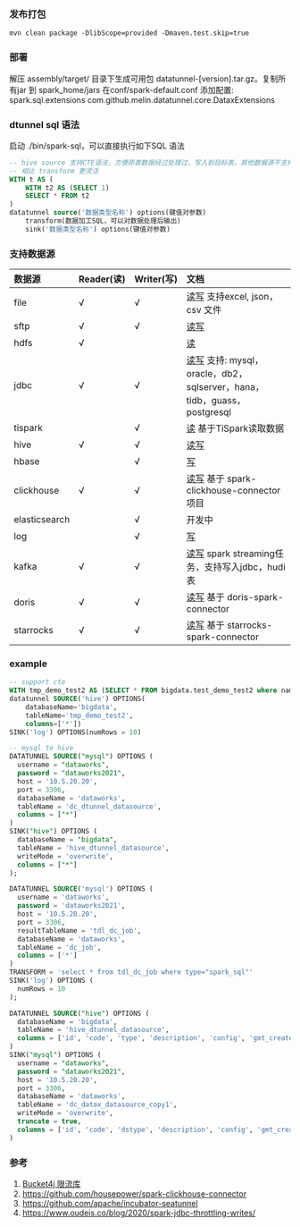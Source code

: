 ### 发布打包
```
mvn clean package -DlibScope=provided -Dmaven.test.skip=true
```

### 部署

解压 assembly/target/ 目录下生成可用包 datatunnel-[version].tar.gz。复制所有jar 到 spark_home/jars 
在conf/spark-default.conf 添加配置: spark.sql.extensions com.github.melin.datatunnel.core.DataxExtensions

### dtunnel sql 语法

启动 ./bin/spark-sql，可以直接执行如下SQL 语法

```sql
-- hive source 支持CTE语法，方便原表数据经过处理过，写入到目标表，其他数据源不支持CTE 语法。
-- 相比 transform 更灵活
WITH t AS (
    WITH t2 AS (SELECT 1)
    SELECT * FROM t2
)
datatunnel source('数据类型名称') options(键值对参数) 
    transform(数据加工SQL，可以对数据处理后输出)
    sink('数据类型名称') options(键值对参数)
```

### 支持数据源

| 数据源           | Reader(读) | Writer(写)    | 文档                                                                                         |
|:--------------|:----------| :------      |:-------------------------------------------------------------------------------------------|
| file          | √         | √            | [读写](doc/file.md) 支持excel, json，csv 文件                                                     |
| sftp          | √         | √            | [读写](doc/sftp.md)                                                                          |
| hdfs          | √         |              | [读](doc/hdfs.md)                                                                           |
| jdbc          | √         | √            | [读写](doc/jdbc.md) 支持: mysql，oracle，db2，sqlserver，hana，tidb，guass，postgresql                |
| tispark       |           | √            | [读](doc/tispark.md) 基于TiSpark读取数据                                                          |
| hive          | √         | √            | [读写](doc/hive.md)                                                                          |
| hbase         |           | √            | [写](doc/hbase.md)                                                                          |
| clickhouse    | √         | √            | [读写](doc/clickhouse.md) 基于 spark-clickhouse-connector 项目                                   |
| elasticsearch |           | √            | 开发中                                                                                        |
| log           |           | √            | [写](doc/log.md)                                                                            |
| kafka         | √         | √            | [读写](doc/kafka.md) spark streaming任务，支持写入jdbc，hudi表                                        |
| doris         | √         | √            | [读写](doc/doris.md) 基于 doris-spark-connector                                                |
| starrocks     | √         | √            | [读写](doc/starrocks.md) 基于 starrocks-spark-connector                                        |

### example
```sql
-- support cte
WITH tmp_demo_test2 AS (SELECT * FROM bigdata.test_demo_test2 where name is not null)
datatunnel SOURCE('hive') OPTIONS(
    databaseName='bigdata',
    tableName='tmp_demo_test2',
    columns=['*'])
SINK('log') OPTIONS(numRows = 10)

-- mysql to hive
DATATUNNEL SOURCE("mysql") OPTIONS (
  username = "dataworks",
  password = "dataworks2021",
  host = '10.5.20.20',
  port = 3306,
  databaseName = 'dataworks',
  tableName = 'dc_dtunnel_datasource',
  columns = ["*"]
)
SINK("hive") OPTIONS (
  databaseName = "bigdata",
  tableName = 'hive_dtunnel_datasource',
  writeMode = 'overwrite',
  columns = ["*"]
);

DATATUNNEL SOURCE('mysql') OPTIONS (
  username = 'dataworks',
  password = 'dataworks2021',
  host = '10.5.20.20',
  port = 3306,
  resultTableName = 'tdl_dc_job',
  databaseName = 'dataworks',
  tableName = 'dc_job',
  columns = ['*']
)
TRANSFORM = 'select * from tdl_dc_job where type="spark_sql"'
SINK('log') OPTIONS (
  numRows = 10
);

DATATUNNEL SOURCE("hive") OPTIONS (
  databaseName = 'bigdata',
  tableName = 'hive_dtunnel_datasource',
  columns = ['id', 'code', 'type', 'description', 'config', 'gmt_created', 'gmt_modified', 'creater', 'modifier']
)
SINK("mysql") OPTIONS (
  username = "dataworks",
  password = "dataworks2021",
  host = '10.5.20.20',
  port = 3306,
  databaseName = 'dataworks',
  tableName = 'dc_datax_datasource_copy1',
  writeMode = 'overwrite',
  truncate = true,
  columns = ['id', 'code', 'dstype', 'description', 'config', 'gmt_created', 'gmt_modified', 'creater', 'modifier']
)
```

### 参考

1. [Bucket4j 限流库](https://github.com/vladimir-bukhtoyarov/bucket4j)
2. https://github.com/housepower/spark-clickhouse-connector
3. https://github.com/apache/incubator-seatunnel
4. https://www.oudeis.co/blog/2020/spark-jdbc-throttling-writes/
